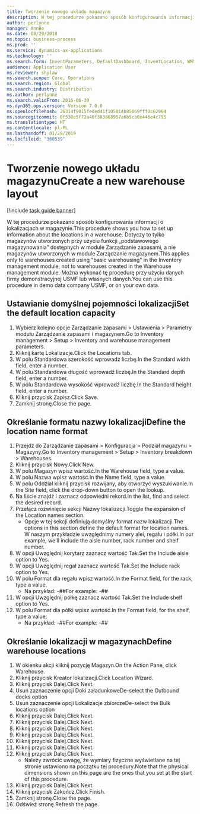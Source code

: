 ```yaml
---
title: Tworzenie nowego układu magazynu
description: W tej procedurze pokazano sposób konfigurowania informacji o lokalizacjach w magazynie.
author: perlynne
manager: AnnBe
ms.date: 08/29/2018
ms.topic: business-process
ms.prod: ''
ms.service: dynamics-ax-applications
ms.technology: ''
ms.search.form: InventParameters, DefaultDashboard, InventLocation, WMSLocationWizard
audience: Application User
ms.reviewer: shylaw
ms.search.scope: Core, Operations
ms.search.region: Global
ms.search.industry: Distribution
ms.author: perlynne
ms.search.validFrom: 2016-06-30
ms.dyn365.ops.version: Version 7.0.0
ms.openlocfilehash: 26314f9015feded41f105814b85069fff0c62964
ms.sourcegitcommit: 0f530e5f72a40f383868957a6b5cb0e446e4c795
ms.translationtype: HT
ms.contentlocale: pl-PL
ms.lasthandoff: 01/29/2019
ms.locfileid: "360539"
---
```

# <a name="create-a-new-warehouse-layout"></a><span data-ttu-id="551b1-103">Tworzenie nowego układu magazynu</span><span class="sxs-lookup"><span data-stu-id="551b1-103">Create a new warehouse layout</span></span>

[!include [task guide banner](../../includes/task-guide-banner.md)]

<span data-ttu-id="551b1-104">W tej procedurze pokazano sposób konfigurowania informacji o lokalizacjach w magazynie.</span><span class="sxs-lookup"><span data-stu-id="551b1-104">This procedure shows you how to set up information about the locations in a warehouse.</span></span> <span data-ttu-id="551b1-105">Dotyczy to tylko magazynów utworzonych przy użyciu funkcji „podstawowego magazynowania” dostępnych w module Zarządzanie zapasami, a nie magazynów utworzonych w module Zarządzanie magazynem.</span><span class="sxs-lookup"><span data-stu-id="551b1-105">This applies only to warehouses created using "basic warehousing" in the Inventory management module, not to warehouses created in the Warehouse management module.</span></span> <span data-ttu-id="551b1-106">Można wykonać tę procedurę przy użyciu danych firmy demonstracyjnej USMF lub własnych danych.</span><span class="sxs-lookup"><span data-stu-id="551b1-106">You can use this procedure in demo data company USMF, or on your own data.</span></span>


## <a name="set-the-default-location-capacity"></a><span data-ttu-id="551b1-107">Ustawianie domyślnej pojemności lokalizacji</span><span class="sxs-lookup"><span data-stu-id="551b1-107">Set the default location capacity</span></span>
1. <span data-ttu-id="551b1-108">Wybierz kolejno opcje Zarządzanie zapasami > Ustawienia > Parametry modułu Zarządzanie zapasami i magazynem.</span><span class="sxs-lookup"><span data-stu-id="551b1-108">Go to Inventory management > Setup > Inventory and warehouse management parameters.</span></span>
2. <span data-ttu-id="551b1-109">Kliknij kartę Lokalizacje.</span><span class="sxs-lookup"><span data-stu-id="551b1-109">Click the Locations tab.</span></span>
3. <span data-ttu-id="551b1-110">W polu Standardowa szerokość wprowadź liczbę.</span><span class="sxs-lookup"><span data-stu-id="551b1-110">In the Standard width field, enter a number.</span></span>
4. <span data-ttu-id="551b1-111">W polu Standardowa długość wprowadź liczbę.</span><span class="sxs-lookup"><span data-stu-id="551b1-111">In the Standard depth field, enter a number.</span></span>
5. <span data-ttu-id="551b1-112">W polu Standardowa wysokość wprowadź liczbę.</span><span class="sxs-lookup"><span data-stu-id="551b1-112">In the Standard height field, enter a number.</span></span>
6. <span data-ttu-id="551b1-113">Kliknij przycisk Zapisz.</span><span class="sxs-lookup"><span data-stu-id="551b1-113">Click Save.</span></span>
7. <span data-ttu-id="551b1-114">Zamknij stronę.</span><span class="sxs-lookup"><span data-stu-id="551b1-114">Close the page.</span></span>

## <a name="define-the-location-name-format"></a><span data-ttu-id="551b1-115">Określanie formatu nazwy lokalizacji</span><span class="sxs-lookup"><span data-stu-id="551b1-115">Define the location name format</span></span>
1. <span data-ttu-id="551b1-116">Przejdź do Zarządzanie zapasami > Konfiguracja > Podział magazynu > Magazyny.</span><span class="sxs-lookup"><span data-stu-id="551b1-116">Go to Inventory management > Setup > Inventory breakdown > Warehouses.</span></span>
2. <span data-ttu-id="551b1-117">Kliknij przycisk Nowy.</span><span class="sxs-lookup"><span data-stu-id="551b1-117">Click New.</span></span>
3. <span data-ttu-id="551b1-118">W polu Magazyn wpisz wartość.</span><span class="sxs-lookup"><span data-stu-id="551b1-118">In the Warehouse field, type a value.</span></span>
4. <span data-ttu-id="551b1-119">W polu Nazwa wpisz wartość.</span><span class="sxs-lookup"><span data-stu-id="551b1-119">In the Name field, type a value.</span></span>
5. <span data-ttu-id="551b1-120">W polu Oddział kliknij przycisk rozwijany, aby otworzyć wyszukiwanie.</span><span class="sxs-lookup"><span data-stu-id="551b1-120">In the Site field, click the drop-down button to open the lookup.</span></span>
6. <span data-ttu-id="551b1-121">Na liście znajdź i zaznacz odpowiedni rekord.</span><span class="sxs-lookup"><span data-stu-id="551b1-121">In the list, find and select the desired record.</span></span>
7. <span data-ttu-id="551b1-122">Przełącz rozwinięcie sekcji Nazwy lokalizacji.</span><span class="sxs-lookup"><span data-stu-id="551b1-122">Toggle the expansion of the Location names section.</span></span>
    * <span data-ttu-id="551b1-123">Opcje w tej sekcji definiują domyślny format nazw lokalizacji.</span><span class="sxs-lookup"><span data-stu-id="551b1-123">The options in this section define the default format for location names.</span></span> <span data-ttu-id="551b1-124">W naszym przykładzie uwzględnimy numery alei, regału i półki.</span><span class="sxs-lookup"><span data-stu-id="551b1-124">In our example, we'll include the aisle number, rack number and shelf number.</span></span>  
8. <span data-ttu-id="551b1-125">W opcji Uwzględnij korytarz zaznacz wartość Tak.</span><span class="sxs-lookup"><span data-stu-id="551b1-125">Set the Include aisle option to Yes.</span></span>
9. <span data-ttu-id="551b1-126">W opcji Uwzględnij regał zaznacz wartość Tak.</span><span class="sxs-lookup"><span data-stu-id="551b1-126">Set the Include rack option to Yes.</span></span> 
10. <span data-ttu-id="551b1-127">W polu Format dla regału wpisz wartość.</span><span class="sxs-lookup"><span data-stu-id="551b1-127">In the Format field, for the rack, type a value.</span></span>
    * <span data-ttu-id="551b1-128">Na przykład: -##</span><span class="sxs-lookup"><span data-stu-id="551b1-128">For example: -##</span></span>  
11. <span data-ttu-id="551b1-129">W opcji Uwzględnij półkę zaznacz wartość Tak.</span><span class="sxs-lookup"><span data-stu-id="551b1-129">Set the Include shelf option to Yes.</span></span>
12. <span data-ttu-id="551b1-130">W polu Format dla półki wpisz wartość.</span><span class="sxs-lookup"><span data-stu-id="551b1-130">In the Format field, for the shelf, type a value.</span></span>
    * <span data-ttu-id="551b1-131">Na przykład: -##</span><span class="sxs-lookup"><span data-stu-id="551b1-131">For example: -##</span></span>  

## <a name="define-warehouse-locations"></a><span data-ttu-id="551b1-132">Określanie lokalizacji w magazynach</span><span class="sxs-lookup"><span data-stu-id="551b1-132">Define warehouse locations</span></span>
1. <span data-ttu-id="551b1-133">W okienku akcji kliknij pozycję Magazyn.</span><span class="sxs-lookup"><span data-stu-id="551b1-133">On the Action Pane, click Warehouse.</span></span>
2. <span data-ttu-id="551b1-134">Kliknij przycisk Kreator lokalizacji.</span><span class="sxs-lookup"><span data-stu-id="551b1-134">Click Location Wizard.</span></span>
3. <span data-ttu-id="551b1-135">Kliknij przycisk Dalej.</span><span class="sxs-lookup"><span data-stu-id="551b1-135">Click Next.</span></span>
4. <span data-ttu-id="551b1-136">Usuń zaznaczenie opcji Doki załadunkowe</span><span class="sxs-lookup"><span data-stu-id="551b1-136">De-select the Outbound docks option</span></span>
5. <span data-ttu-id="551b1-137">Usuń zaznaczenie opcji Lokalizacje zbiorcze</span><span class="sxs-lookup"><span data-stu-id="551b1-137">De-select the Bulk locations option</span></span>
6. <span data-ttu-id="551b1-138">Kliknij przycisk Dalej.</span><span class="sxs-lookup"><span data-stu-id="551b1-138">Click Next.</span></span>
7. <span data-ttu-id="551b1-139">Kliknij przycisk Dalej.</span><span class="sxs-lookup"><span data-stu-id="551b1-139">Click Next.</span></span>
8. <span data-ttu-id="551b1-140">Kliknij przycisk Dalej.</span><span class="sxs-lookup"><span data-stu-id="551b1-140">Click Next.</span></span>
9. <span data-ttu-id="551b1-141">Kliknij przycisk Dalej.</span><span class="sxs-lookup"><span data-stu-id="551b1-141">Click Next.</span></span>
10. <span data-ttu-id="551b1-142">Kliknij przycisk Dalej.</span><span class="sxs-lookup"><span data-stu-id="551b1-142">Click Next.</span></span>
11. <span data-ttu-id="551b1-143">Kliknij przycisk Dalej.</span><span class="sxs-lookup"><span data-stu-id="551b1-143">Click Next.</span></span>
12. <span data-ttu-id="551b1-144">Kliknij przycisk Dalej.</span><span class="sxs-lookup"><span data-stu-id="551b1-144">Click Next.</span></span>
    * <span data-ttu-id="551b1-145">Należy zwrócić uwagę, że wymiary fizyczne wyświetlane na tej stronie ustawiono na początku tej procedury.</span><span class="sxs-lookup"><span data-stu-id="551b1-145">Note that the physical dimensions shown on this page are the ones that you set at the start of this procedure.</span></span>  
13. <span data-ttu-id="551b1-146">Kliknij przycisk Dalej.</span><span class="sxs-lookup"><span data-stu-id="551b1-146">Click Next.</span></span>
14. <span data-ttu-id="551b1-147">Kliknij przycisk Zakończ.</span><span class="sxs-lookup"><span data-stu-id="551b1-147">Click Finish.</span></span>
15. <span data-ttu-id="551b1-148">Zamknij stronę.</span><span class="sxs-lookup"><span data-stu-id="551b1-148">Close the page.</span></span>
16. <span data-ttu-id="551b1-149">Odśwież stronę.</span><span class="sxs-lookup"><span data-stu-id="551b1-149">Refresh the page.</span></span>

